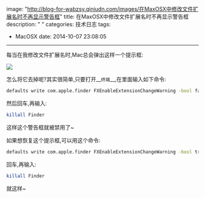 image: "http://blog-for-wabzsy.qiniudn.com/images/在MaxOSX中修改文件扩展名时不再显示警告框"
title: 在MaxOSX中修改文件扩展名时不再显示警告框
description: " "
categories: 技术日志
tags:
  - MacOSX
date: 2014-10-07 23:08:05
---
每当在我修改文件扩展名时,Mac总会弹出这样一个提示框:

![]({{image}}/1.png)

怎么将它去掉呢?其实很简单,只要打开__`终端`__,在里面输入如下命令:

``` bash
defaults write com.apple.finder FXEnableExtensionChangeWarning -bool false
```

然后回车,再输入:

``` bash
killall Finder
```

这样这个警告框就被禁用了~

如果想恢复这个提示框,可以用这个命令:

``` bash
defaults write com.apple.finder FXEnableExtensionChangeWarning -bool true
```

回车,再输入:

``` bash
killall Finder
```

就这样~

